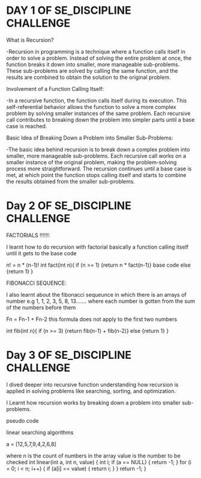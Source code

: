 # DAY 1 OF SE_DISCIPLINE CHALLENGE

What is Recursion?

-Recursion in programming is a technique where a function calls itself in order to solve a problem. Instead of solving the entire problem at once, the function breaks it down into smaller, more manageable sub-problems. These sub-problems are solved by calling the same function, and the results are combined to obtain the solution to the original problem.

Involvement of a Function Calling Itself:

-In a recursive function, the function calls itself during its execution. This self-referential behavior allows the function to solve a more complex problem by solving smaller instances of the same problem. Each recursive call contributes to breaking down the problem into simpler parts until a base case is reached.

Basic Idea of Breaking Down a Problem into Smaller Sub-Problems:

-The basic idea behind recursion is to break down a complex problem into smaller, more manageable sub-problems. Each recursive call works on a smaller instance of the original problem, making the problem-solving process more straightforward. The recursion continues until a base case is met, at which point the function stops calling itself and starts to combine the results obtained from the smaller sub-problems.

# Day 2 OF SE_DISCIPLINE CHALLENGE
FACTORIALS !!!!!!:

I learnt how to do recursion with factorial basically a function calling itself until it gets to the base code 

n! = n * (n-1)!
int fact(int n){
  if (n >= 1) {return n * fact(n-1)}
  base code
  else {return 1} 
}

FIBONACCI SEQUENCE:

I also learnt about the fibonacci sequeunce in which there is an arrays of number e.g 1, 1, 2, 3, 5, 8, 13....... where each number is gotten from the sum of the numbers before them

Fn = Fn-1 + Fn-2
this formula does not apply to the first two numbers

int fib(int n){
  if (n >= 3) {return fib(n-1) + fib(n-2)}
  else {return 1}
}

# Day 3 OF SE_DISCIPLINE CHALLENGE

I dived deeper into recursive function understanding how recursion is applied in solving problems like searching, sorting, and optimization.

I Learnt how recursion works by breaking down a problem into smaller sub-problems.

pseudo code

linear searching algorithms

a = [12,5,7,9,4,2,6,8]

where n is the count of numbers in the array
value is the number to be checked 
int linear(int a, int n, value)
{
    int i;
    if (a == NULL)
    { 
          return -1;
    }
    for (i = 0; i < n; i++) {
       if (a[i] == value) {
          return i;
       }
    }
    return -1;
}